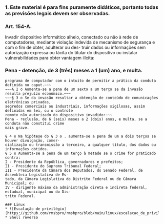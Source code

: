 ### 1. Este material é para fins puramente didáticos, portanto todas as previsões legais devem ser observadas.

### Art. 154-A. 
Invadir dispositivo informático alheio, conectado ou não à rede de computadores,
mediante violação indevida de mecanismo de segurança e com o fim de obter, adulterar ou des-
truir dados ou informações sem autorização expressa ou tácita do titular do dispositivo ou instalar
vulnerabilidades para obter vantagem ilícita:
### Pena - detenção, de 3 (três) meses a 1 (um) ano, e multa.
~~~1§ 1 o Na mesma pena incorre quem produz, oferece, distribui, vende ou difunde dispositivo ou
programa de computador com o intuito de permitir a prática da conduta definida no caput.~~~
~~~§ 2 o Aumenta-se a pena de um sexto a um terço se da invasão resulta prejuízo econômico.~~~
~~~§ 3 o Se da invasão resultar a obtenção de conteúdo de comunicações eletrônicas privadas,
segredos comerciais ou industriais, informações sigilosas, assim definidas em lei, ou o controle
remoto não autorizado do dispositivo invadido:~~~
Pena - reclusão, de 6 (seis) meses a 2 (dois) anos, e multa, se a conduta não constitui crime
mais grave.

§ 4 o Na hipótese do § 3 o , aumenta-se a pena de um a dois terços se houver divulgação, comer-
cialização ou transmissão a terceiro, a qualquer título, dos dados ou informações obtidos.
§ 5 o Aumenta-se a pena de um terço à metade se o crime for praticado contra:
I - Presidente da República, governadores e prefeitos;
II - Presidente do Supremo Tribunal Federal;
III - Presidente da Câmara dos Deputados, do Senado Federal, de Assembleia Legislativa de Es-
tado, da Câmara Legislativa do Distrito Federal ou de Câmara Municipal; ou
IV - dirigente máximo da administração direta e indireta federal, estadual, municipal ou do Dis-
trito Federal.

### Linux
* ![Escalação de privilégio](https://github.com/rmsbpro/rmsbpro/blob/main/linux/escalacao_de_privilegio.md) 
* Shell reverso
